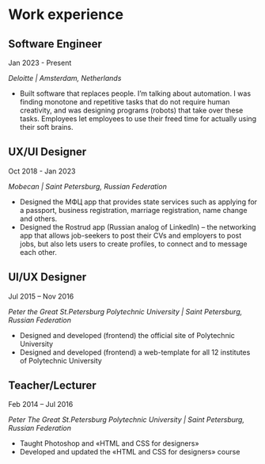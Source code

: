 # Work experience

## Software Engineer
Jan 2023 - Present

*Deloitte | Amsterdam, Netherlands*

- Built software that replaces people. I’m talking about automation. I was finding monotone and repetitive tasks that do not require human creativity, and was designing programs (robots) that take over these tasks. Employees let employees to use their freed time for actually using their soft brains.

## UX/UI Designer

Oct 2018 - Jan 2023

*Mobecan | Saint Petersburg, Russian Federation*

- Designed the МФЦ app that provides state services such as applying for a passport, business registration, marriage registration, name change and others.
- Designed the Rostrud app (Russian analog of LinkedIn) – the networking app that allows job-seekers to post their CVs and employers to post jobs, but also lets users to create profiles, to connect and to message each other.

## UI/UX Designer

Jul 2015 – Nov 2016

*Peter the Great St.Petersburg Polytechnic University | Saint Petersburg, Russian Federation*

- Designed and developed (frontend) the official site of Polytechnic University
- Designed and developed (frontend) a web-template for all 12 institutes of Polytechnic University

## Teacher/Lecturer

Feb 2014 – Jul 2016

*Peter The Great St.Petersburg Polytechnic University | Saint Petersburg, Russian Federation*

- Taught Photoshop and «HTML and CSS for designers»
- Developed and updated the «HTML and CSS for designers» course

